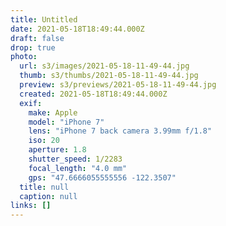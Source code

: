 ```yaml
---
title: Untitled
date: 2021-05-18T18:49:44.000Z
draft: false
drop: true
photo:
  url: s3/images/2021-05-18-11-49-44.jpg
  thumb: s3/thumbs/2021-05-18-11-49-44.jpg
  preview: s3/previews/2021-05-18-11-49-44.jpg
  created: 2021-05-18T18:49:44.000Z
  exif:
    make: Apple
    model: "iPhone 7"
    lens: "iPhone 7 back camera 3.99mm f/1.8"
    iso: 20
    aperture: 1.8
    shutter_speed: 1/2283
    focal_length: "4.0 mm"
    gps: "47.6666055555556 -122.3507"
  title: null
  caption: null
links: []
---
```

